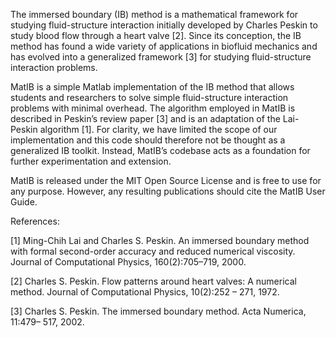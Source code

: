 The immersed boundary (IB) method is a mathematical framework for studying fluid-structure interaction initially developed by Charles Peskin to study blood flow through a heart valve [2]. Since its conception, the IB method has found a wide variety of applications in biofluid mechanics and has evolved into a generalized framework [3] for studying fluid-structure interaction problems.

MatIB is a simple Matlab implementation of the IB method that allows students and researchers to solve simple fluid-structure interaction problems with minimal overhead. The algorithm employed in MatIB is described in Peskin’s review paper [3] and is an adaptation of the Lai-Peskin algorithm [1]. For clarity, we have limited the scope of our implementation and this code should therefore not be thought as a generalized IB toolkit. Instead, MatIB’s codebase acts as a foundation for further experimentation and extension.

MatIB is released under the MIT Open Source License and is free to use for any purpose. However, any resulting publications should cite the MatIB User Guide.

References:

[1] Ming-Chih Lai and Charles S. Peskin. An immersed boundary method with formal second-order accuracy and reduced numerical viscosity. Journal of Computational Physics, 160(2):705–719, 2000.

[2] Charles S. Peskin. Flow patterns around heart valves: A numerical method. Journal of Computational Physics, 10(2):252 – 271, 1972.

[3] Charles S. Peskin. The immersed boundary method. Acta Numerica, 11:479– 517, 2002.